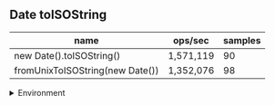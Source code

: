 ## Date toISOString

|name|ops/sec|samples|
|-|-|-|
|new Date().toISOString()|1,571,119|90|
|fromUnixToISOString(new Date())|1,352,076|98|


<details>
<summary>Environment</summary>

* __Machine:__ linux x64 | 2 vCPUs | 6.8GB Mem
* __Run:__ Sat Oct 14 2023 01:42:09 GMT+0000 (Coordinated Universal Time)
</details>

<!--
{"environment":{"platform":"linux","arch":"x64","cpus":2,"totalMemory":6.759757995605469},"benchmarks":[{"name":"new Date().toISOString()","hz":1571118.91503789,"cycles":4,"stats":{"deviation":9.626898528044436e-8,"mean":6.364890591212082e-7,"moe":1.988937841926928e-8,"rme":3.1248578642860374,"sem":1.0147642050647592e-8,"variance":9.267717526926412e-15}},{"name":"fromUnixToISOString(new Date())","hz":1352076.1021717,"cycles":4,"stats":{"deviation":2.832049198300723e-8,"mean":7.396033391861623e-7,"moe":5.607171339762627e-9,"rme":0.7581322369275121,"sem":2.860801703960524e-9,"variance":8.02050266159577e-16}}]}-->
